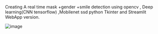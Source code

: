 Creating A real time mask +gender +smile detection using opencv , Deep learning(CNN tensorflow) ,Mobilenet ssd python Tkinter and Streamlit WebApp version.

![image](https://user-images.githubusercontent.com/103006899/223271326-8d490308-03f7-4805-b654-671c53e5ccb7.png)

